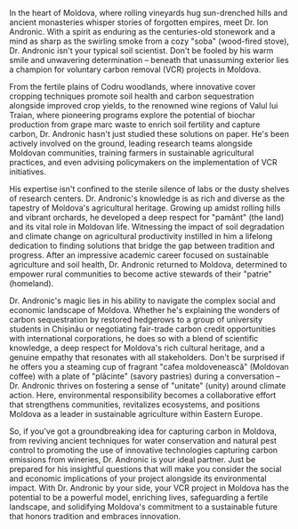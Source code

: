 In the heart of Moldova, where rolling vineyards hug sun-drenched hills and ancient monasteries whisper stories of forgotten empires, meet Dr. Ion Andronic. With a spirit as enduring as the centuries-old stonework and a mind as sharp as the swirling smoke from a cozy "soba" (wood-fired stove), Dr. Andronic isn't your typical soil scientist. Don't be fooled by his warm smile and unwavering determination – beneath that unassuming exterior lies a champion for voluntary carbon removal (VCR) projects in Moldova.

From the fertile plains of Codru woodlands, where innovative cover cropping techniques promote soil health and carbon sequestration alongside improved crop yields, to the renowned wine regions of Valul lui Traian, where pioneering programs explore the potential of biochar production from grape marc waste to enrich soil fertility and capture carbon, Dr. Andronic hasn't just studied these solutions on paper. He's been actively involved on the ground, leading research teams alongside Moldovan communities, training farmers in sustainable agricultural practices, and even advising policymakers on the implementation of VCR initiatives.  

His expertise isn't confined to the sterile silence of labs or the dusty shelves of research centers. Dr. Andronic's knowledge is as rich and diverse as the tapestry of Moldova's agricultural heritage. Growing up amidst rolling hills and vibrant orchards, he developed a deep respect for "pamânt" (the land) and its vital role in Moldovan life. Witnessing the impact of soil degradation and climate change on agricultural productivity instilled in him a lifelong dedication to finding solutions that bridge the gap between tradition and progress. After an impressive academic career focused on sustainable agriculture and soil health, Dr. Andronic returned to Moldova, determined to empower rural communities to become active stewards of their "patrie" (homeland).

Dr. Andronic's magic lies in his ability to navigate the complex social and economic landscape of Moldova. Whether he's explaining the wonders of carbon sequestration by restored hedgerows to a group of university students in Chișinău or negotiating fair-trade carbon credit opportunities with international corporations, he does so with a blend of scientific knowledge, a deep respect for Moldova's rich cultural heritage, and a genuine empathy that resonates with all stakeholders. Don't be surprised if he offers you a steaming cup of fragrant "cafea moldovenească" (Moldovan coffee) with a plate of "plăcinte" (savory pastries) during a conversation – Dr. Andronic thrives on fostering a sense of "unitate" (unity) around climate action. Here, environmental responsibility becomes a collaborative effort that strengthens communities, revitalizes ecosystems, and positions Moldova as a leader in sustainable agriculture within Eastern Europe.  

So, if you've got a groundbreaking idea for capturing carbon in Moldova, from reviving ancient techniques for water conservation and natural pest control to promoting the use of innovative technologies capturing carbon emissions from wineries, Dr. Andronic is your ideal partner. Just be prepared for his insightful questions that will make you consider the social and economic implications of your project alongside its environmental impact. With Dr. Andronic by your side, your VCR project in Moldova has the potential to be a powerful model, enriching lives, safeguarding a fertile landscape, and solidifying Moldova's commitment to a sustainable future that honors tradition and embraces innovation. 
